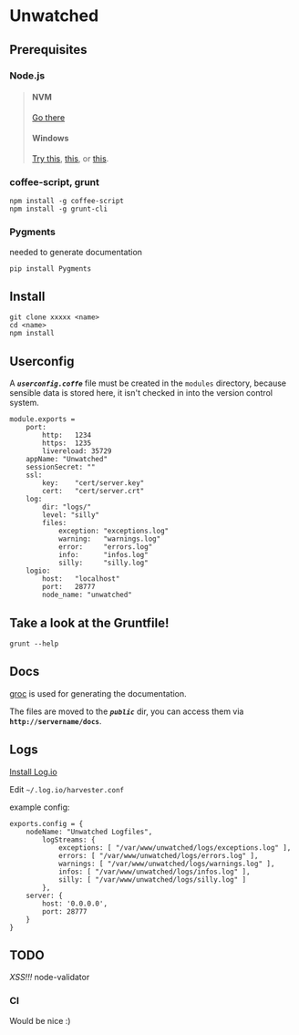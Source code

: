 # Unwatched


## Prerequisites

### Node.js

> #### NVM
>
> [Go there](https://github.com/creationix/nvm)
>
> #### Windows
>
> [Try this](http://www.ubuntu.com/download/desktop), [this](http://wiki.centos.org/Download), or [this](http://fedoraproject.org/get-fedora).
 
### coffee-script, grunt

    npm install -g coffee-script
    npm install -g grunt-cli

### Pygments
needed to generate documentation

    pip install Pygments

## Install

    git clone xxxxx <name>
    cd <name>
    npm install

## Userconfig
A <b>*`userconfig.coffe`*</b> file must be created in the `modules` directory, because sensible data is stored here, it isn't checked in into the version control system.


    module.exports =
        port:
            http:   1234
            https:  1235
            livereload: 35729
        appName: "Unwatched"
        sessionSecret: ""
        ssl:
            key:    "cert/server.key"
            cert:   "cert/server.crt"
        log:
            dir: "logs/"
            level: "silly"
            files:
                exception: "exceptions.log"
                warning:   "warnings.log"
                error:     "errors.log"
                info:      "infos.log"
                silly:     "silly.log"
        logio:
            host:   "localhost"
            port:   28777
            node_name: "unwatched"


## Take a look at the Gruntfile!

    grunt --help



## Docs
[groc](https://github.com/nevir/groc/) is used for generating the documentation.

The files are moved to the <b>*`public`*</b> dir, you can access them via **`http://servername/docs`**.

## Logs

[Install Log.io](http://logio.org/)

Edit `~/.log.io/harvester.conf`

example config:

    exports.config = {
        nodeName: "Unwatched Logfiles",
            logStreams: {
                exceptions: [ "/var/www/unwatched/logs/exceptions.log" ],
                errors: [ "/var/www/unwatched/logs/errors.log" ],
                warnings: [ "/var/www/unwatched/logs/warnings.log" ], 
                infos: [ "/var/www/unwatched/logs/infos.log" ],
                silly: [ "/var/www/unwatched/logs/silly.log" ]
            },
        server: {
            host: '0.0.0.0',
            port: 28777
        }
    }



## TODO
*XSS!!!* node-validator


### CI
 Would be nice :)
